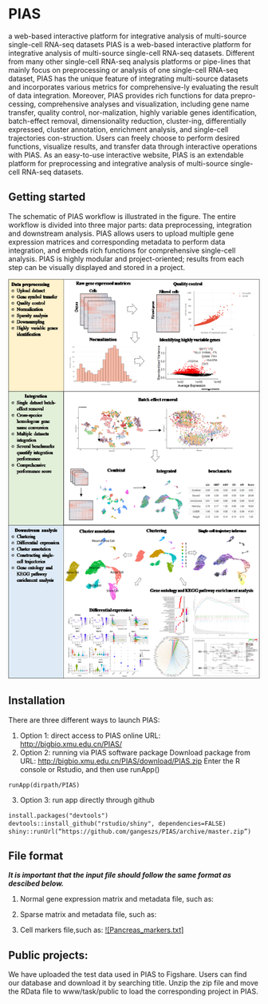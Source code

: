 # PIAS
a web-based interactive platform for integrative analysis of multi-source single-cell RNA-seq datasets
PIAS is a web-based interactive platform for integrative analysis of multi-source single-cell RNA-seq datasets. Different from many other single-cell RNA-seq analysis 
platforms or pipe-lines that mainly focus on preprocessing or analysis of one single-cell RNA-seq dataset, PIAS has the unique feature of integrating multi-source datasets 
and incorporates various metrics for comprehensive-ly evaluating the result of data integration. Moreover, PIAS provides rich functions for data prepro-cessing, comprehensive 
analyses and visualization, including gene name transfer, quality control, nor-malization, highly variable genes identification, batch-effect removal, dimensionality 
reduction, cluster-ing, differentially expressed, cluster annotation, enrichment analysis, and single-cell trajectories con-struction. Users can freely choose to perform 
desired functions, visualize results, and transfer data through interactive operations with PIAS. As an easy-to-use interactive website, PIAS is an extendable platform for 
preprocessing and integrative analysis of multi-source single-cell RNA-seq datasets.

## Getting started

The schematic of PIAS workflow is illustrated in the figure. The entire workflow is divided into three major parts: data preprocessing, integration and downstream analysis. 
PIAS allows users to upload multiple gene expression matrices and corresponding metadata to perform data integration, and embeds rich functions for comprehensive single-cell 
analysis. PIAS is highly modular and project-oriented; results from each step can be visually displayed and stored in a project.

<img src=workflow.png height="800">


## Installation

There are three different ways to launch PIAS:
1)	Option 1: direct access to PIAS online
URL: http://bigbio.xmu.edu.cn/PIAS/
2)	Option 2: running via PIAS software package 
Download package from URL: http://bigbio.xmu.edu.cn/PIAS/download/PIAS.zip
Enter the R console or Rstudio, and then use runApp()
```{r}
runApp(dirpath/PIAS)
```
3)	Option 3: run app directly through github
```{r}
install.packages("devtools")
devtools::install_github("rstudio/shiny", dependencies=FALSE)
shiny::runUrl(“https://github.com/gangeszs/PIAS/archive/master.zip”)
```

## File format
__*It is important that the input file should follow the same format as descibed below.*__

1) Normal gene expression matrix and metadata file, such as: 
   
2) Sparse matrix and metadata file, such as: 

3) Cell markers file,such as: [![Pancreas_markers.txt]](www/example_data/Pancreas_markers.txt)


## Public projects:
We have uploaded the test data used in PIAS to Figshare. Users can find our database and download it by searching title. Unzip the zip file and move the RData file to www/task/public to load the corresponding project in PIAS.
